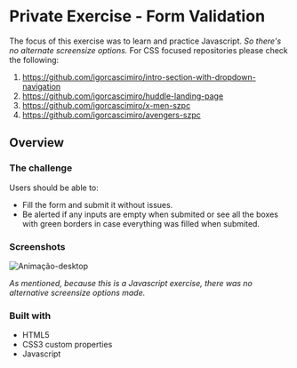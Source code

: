 # Private Exercise - Form Validation
The focus of this exercise was to learn and practice Javascript. *So there's no alternate screensize options.* For CSS focused repositories please check the following:
1. https://github.com/igorcascimiro/intro-section-with-dropdown-navigation
2. https://github.com/igorcascimiro/huddle-landing-page
3. https://github.com/igorcascimiro/x-men-szpc
4. https://github.com/igorcascimiro/avengers-szpc

## Overview

### The challenge

Users should be able to:

- Fill the form and submit it without issues. 
- Be alerted if any inputs are empty when submited or see all the boxes with green borders in case everything was filled when submited.

### Screenshots

![Animação-desktop](https://github.com/igorcascimiro/form-validation/assets/138637092/0ad1afe4-6168-44a2-9fee-cfdfacf460ba)

*As mentioned, because this is a Javascript exercise, there was no alternative screensize options made.*

### Built with

- HTML5
- CSS3 custom properties
- Javascript
